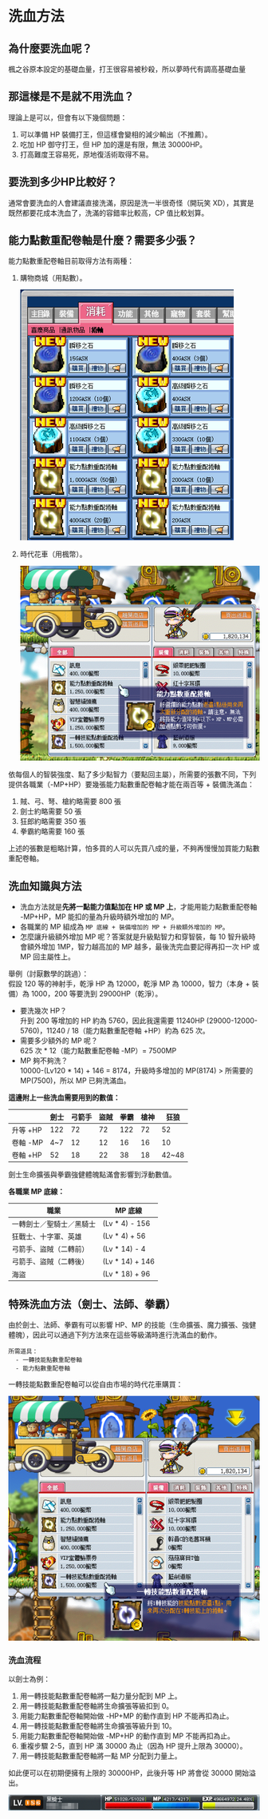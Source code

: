 # 洗血方法

## 為什麼要洗血呢？

楓之谷原本設定的基礎血量，打王很容易被秒殺，所以夢時代有調高基礎血量

## 那這樣是不是就不用洗血？

理論上是可以，但會有以下幾個問題：

1. 可以準備 HP 裝備打王，但這樣會變相的減少輸出（不推薦）。
2. 吃加 HP 御守打王，但 HP 加的還是有限，無法 30000HP。
3. 打高難度王容易死，原地復活術取得不易。

## 要洗到多少HP比較好？

通常會要洗血的人會建議直接洗滿，原因是洗一半很奇怪（開玩笑 XD），其實是既然都要花成本洗血了，洗滿的容錯率比較高，CP 值比較划算。

## 能力點數重配卷軸是什麼？需要多少張？

能力點數重配卷軸目前取得方法有兩種：

1. 購物商城（用點數）。

    ![1](1.png)

2. 時代花車（用楓幣）。

    ![2](2.png)

依每個人的智裝強度、點了多少點智力（要點回主屬），所需要的張數不同，下列提供各職業（-MP+HP）要幾張能力點數重配卷軸才能在兩百等 + 裝備洗滿血：

1. 賊、弓、弩、槍約略需要 800 張
2. 劍士約略需要 50 張
3. 狂郎約略需要 350 張
4. 拳霸約略需要 160 張

上述的張數是粗略計算，怕多買的人可以先買八成的量，不夠再慢慢加買能力點數重配卷軸。

## 洗血知識與方法

- 洗血方法就是**先將一點能力值點加在 HP 或 MP 上**，才能用能力點數重配卷軸 -MP+HP，MP 能扣的量為升級時額外增加的 MP。
- 各職業的 MP 組成為 `MP 底線 + 裝備增加的 MP + 升級額外增加的 MP`。
- 怎麼讓升級額外增加 MP 呢？答案就是升級點智力和穿智裝，每 10 智升級時會額外增加 1MP，智力越高加的 MP 越多，最後洗完血要記得再扣一次 HP 或 MP 回主屬性上。

舉例（討厭數學的跳過）：\
假設 120 等的神射手，乾淨 HP 為 12000，乾淨 MP 為 10000，智力（本身 + 裝備）為 1000，200 等要洗到 29000HP（乾淨）。

- 要洗幾次 HP？\
  升到 200 等增加的 HP 約為 5760，因此我還需要 11240HP (29000-12000-5760)，11240 / 18（能力點數重配卷軸 +HP）約為 625 次。
- 需要多少額外的 MP 呢？\
  625 次 * 12（能力點數重配卷軸 -MP）= 7500MP
- MP 夠不夠洗？\
  10000-(Lv120 * 14) + 146 = 8174，升級時多增加的 MP(8174) > 所需要的 MP(7500)，所以 MP 已夠洗滿血。

**這邊附上一些洗血需要用到的數值：**

|        | 劍士  | 弓箭手 | 盜賊 | 拳霸  | 槍神 | 狂狼    |
| ------ | --- | --- | -- | --- | -- | ----- |
| 升等 +HP | 122 | 72  | 72 | 122 | 72 | 52    |
| 卷軸 -MP | 4~7 | 12  | 12 | 16  | 16 | 10    |
| 卷軸 +HP | 52  | 18  | 22 | 38  | 18 | 42~48 |

劍士生命擴張與拳霸強健體魄點滿會影響到浮動數值。

**各職業 MP 底線：**

| 職業           | MP 底線           |
|--------------|-----------------|
| 一轉劍士／聖騎士／黑騎士 | (Lv * 4) - 156  |
| 狂戰士、十字軍、英雄   | (Lv * 4) + 56   |
| 弓箭手、盜賊（二轉前）  | (Lv * 14) - 4   |
| 弓箭手、盜賊（二轉後）  | (Lv * 14) + 146 |
| 海盜           | (Lv * 18) + 96  |

## 特殊洗血方法（劍士、法師、拳霸）

由於劍士、法師、拳霸有可以影響 HP、MP 的技能（生命擴張、魔力擴張、強健體魄），因此可以通過下列方法來在這些等級滿時進行洗滿血的動作。

```
所需道具：
  - 一轉技能點數重配卷軸
  - 能力點數重配卷軸
```

一轉技能點數重配卷軸可以從自由市場的時代花車購買：

![3](3.png)

### 洗血流程

以劍士為例：

1. 用一轉技能點數重配卷軸將一點力量分配到 MP 上。
2. 用一轉技能點數重配卷軸將生命擴張等級扣到 0。
3. 用能力點數重配卷軸開始做 -HP+MP 的動作直到 HP 不能再扣為止。
4. 用一轉技能點數重配卷軸將生命擴張等級升到 10。
5. 用能力點數重配卷軸開始做 -MP+HP 的動作直到 MP 不能再扣為止。
6. 重複步驟 2-5，直到 HP 滿 30000 為止（因為 HP 提升上限為 30000）。
7. 用一轉技能點數重配卷軸將一點 MP 分配到力量上。

如此便可以在初期便擁有上限的 30000HP，此後升等 HP 將會從 30000 開始溢出。

![4](4.png)
